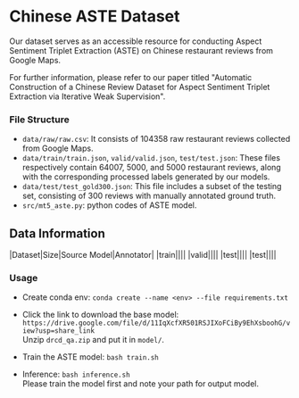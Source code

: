 # Chinese ASTE Dataset
Our dataset serves as an accessible resource for conducting Aspect Sentiment Triplet Extraction (ASTE) on Chinese restaurant reviews from Google Maps.

For further information, please refer to our paper titled "Automatic Construction of a Chinese Review Dataset for Aspect Sentiment
Triplet Extraction via Iterative Weak Supervision".


### File Structure
- `data/raw/raw.csv`: It consists of 104358 raw restaurant reviews collected from Google Maps.
- `data/train/train.json`, `valid/valid.json`, `test/test.json`: These files respectively contain 64007, 5000, and 5000 restaurant reviews, along with the corresponding processed labels generated by our models.
- `data/test/test_gold300.json`: This file includes a subset of the testing set, consisting of 300 reviews with manually annotated ground truth.
- `src/mt5_aste.py`: python codes of ASTE model.


## Data Information
|Dataset|Size|Source Model|Annotator|
|train||||
|valid||||
|test||||
|test||||


### Usage
- Create conda env:
`conda create --name <env> --file requirements.txt`

- Click the link to download the base model:
`https://drive.google.com/file/d/11IqXcfXR501RSJIXoFCiBy9EhXsboohG/view?usp=share_link`   
  Unzip `drcd_qa.zip` and put it in `model/`.

- Train the ASTE model:
`bash train.sh`

- Inference:
`bash inference.sh`   
  Please train the model first and note your path for output model.
